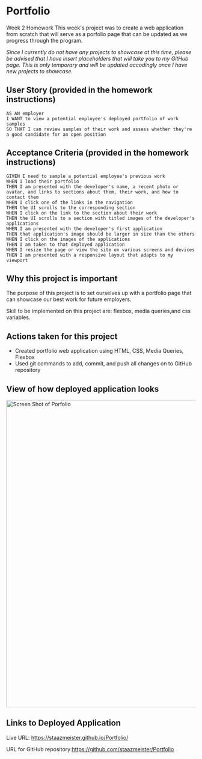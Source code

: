 # Portfolio
Week 2 Homework
This week's project was to create a web application from scratch that will serve as a porfolio page that can be updated as we progress through the program.


*Since I currently do not have any projects to showcase at this time, please be advised that I have insert placeholders that will take you to my GitHub page. This is only temporary and will be updated accodingly once I have new projects to showcase.*



## User Story (provided in the homework instructions)
```
AS AN employer
I WANT to view a potential employee's deployed portfolio of work samples
SO THAT I can review samples of their work and assess whether they're a good candidate for an open position
```

## Acceptance Criteria (provided in the homework instructions)
```
GIVEN I need to sample a potential employee's previous work
WHEN I load their portfolio
THEN I am presented with the developer's name, a recent photo or avatar, and links to sections about them, their work, and how to contact them
WHEN I click one of the links in the navigation
THEN the UI scrolls to the corresponding section
WHEN I click on the link to the section about their work
THEN the UI scrolls to a section with titled images of the developer's applications
WHEN I am presented with the developer's first application
THEN that application's image should be larger in size than the others
WHEN I click on the images of the applications
THEN I am taken to that deployed application
WHEN I resize the page or view the site on various screens and devices
THEN I am presented with a responsive layout that adapts to my viewport
```

## Why this project is important
The purpose of this project is to set ourselves up with a portfolio page that can showcase our best work for future employers. 

Skill to be implemented on this project are:
flexbox, media queries,and css variables.

## Actions taken for this project
- Created portfolio web application using HTML, CSS, Media Queries, Flexbox
- Used git commands to add, commit, and push all changes on to GitHub repository

## View of how deployed application looks

<img width="818" alt="Screen Shot  of Porfolio" src="https://user-images.githubusercontent.com/94095220/146658794-6045660c-e5cc-4d57-a1a0-026141a44c9e.png">



## Links to Deployed Application
Live URL: https://staazmeister.github.io/Portfolio/

URL for GitHub repository:https://github.com/staazmeister/Portfolio

